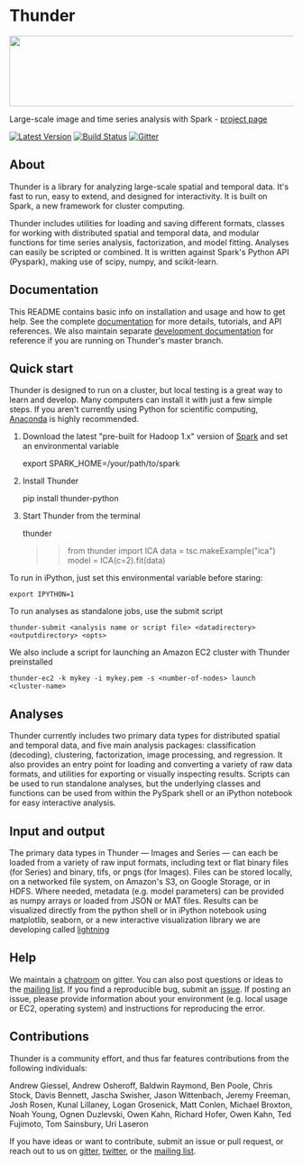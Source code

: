 
Thunder
=======

<div class="row">
  <a href="http://thunder-project.org">
      <img src="http://thunder-project.org/thunder/docs/_static/thumbnail_row.png" width="800px" height="125px">
  </a>
</div>

Large-scale image and time series analysis with Spark - [project page](http://thunder-project.org)

[![Latest Version](https://img.shields.io/pypi/v/thunder-python.svg)](https://pypi.python.org/pypi/thunder-python)
[![Build Status](https://img.shields.io/travis/thunder-project/thunder/master.svg)](https://travis-ci.org/thunder-project/thunder) 
[![Gitter](https://badges.gitter.im/Join%20Chat.svg)](https://gitter.im/thunder-project/thunder?utm_source=badge&utm_medium=badge&utm_campaign=pr-badge&utm_content=badge)

About
-----

Thunder is a library for analyzing large-scale spatial and temporal data. It's fast to run, easy to extend, and designed for interactivity. It is built on Spark, a new framework for cluster computing.

Thunder includes utilities for loading and saving different formats, classes for working with distributed spatial and temporal data, and modular functions for time series analysis, factorization, and model fitting. Analyses can easily be scripted or combined. It is written against Spark's Python API (Pyspark), making use of scipy, numpy, and scikit-learn.

Documentation
-------------

This README contains basic info on installation and usage and how to get help. See the complete [documentation](http://thunder-project.org/thunder/docs) for more details, tutorials, and API references. We also maintain  separate [development documentation](http://thunder-project.org/thunder/docs-dev) for reference if you are running on Thunder's master branch. 

Quick start
-----------

Thunder is designed to run on a cluster, but local testing is a great way to learn and develop. Many computers can install it with just a few simple steps. If you aren't currently using Python for scientific computing, [Anaconda](https://store.continuum.io/cshop/anaconda/) is highly recommended.

1) Download the latest "pre-built for Hadoop 1.x" version of [Spark](http://spark.apache.org/downloads.html) and set an environmental variable

	export SPARK_HOME=/your/path/to/spark

2) Install Thunder

	pip install thunder-python

3) Start Thunder from the terminal

	thunder
	>> from thunder import ICA
	>> data = tsc.makeExample("ica")
	>> model = ICA(c=2).fit(data)

To run in iPython, just set this environmental variable before staring:

	export IPYTHON=1

To run analyses as standalone jobs, use the submit script

	thunder-submit <analysis name or script file> <datadirectory> <outputdirectory> <opts>

We also include a script for launching an Amazon EC2 cluster with Thunder preinstalled

	thunder-ec2 -k mykey -i mykey.pem -s <number-of-nodes> launch <cluster-name>


Analyses
--------

Thunder currently includes two primary data types for distributed spatial and temporal data, and five main analysis packages: classification (decoding), clustering, factorization, image processing, and regression. It also provides an entry point for loading and converting a variety of raw data formats, and utilities for exporting or visually inspecting results. Scripts can be used to run standalone analyses, but the underlying classes and functions can be used from within the PySpark shell or an iPython notebook for easy interactive analysis.

Input and output
----------------

The primary data types in Thunder — Images and Series — can each be loaded from a variety of raw input formats, including text or flat binary files (for Series) and binary, tifs, or pngs (for Images). Files can be stored locally, on a networked file system, on Amazon's S3, on Google Storage, or in HDFS. Where needed, metadata (e.g. model parameters) can be provided as numpy arrays or loaded from JSON or MAT files. Results can be visualized directly from the python shell or in iPython notebook using matplotlib, seaborn, or a new interactive visualization library we are developing called [lightning](http://lightning-viz.org)

Help
------------
We maintain a [chatroom](https://gitter.im/thunder-project/thunder?utm_source=badge&utm_medium=badge&utm_campaign=pr-badge&utm_content=badge) on gitter. You can also post questions or ideas to the [mailing list](https://groups.google.com/forum/?hl=en#!forum/thunder-user). If you find a reproducible bug, submit an [issue](https://github.com/thunder-project/thunder/issues). If posting an issue, please provide information about your environment (e.g. local usage or EC2, operating system) and instructions for reproducing the error.


Contributions
-------------
Thunder is a community effort, and thus far features contributions from the following individuals:

Andrew Giessel, Andrew Osheroff, Baldwin Raymond, Ben Poole, Chris Stock, Davis Bennett, Jascha Swisher, Jason Wittenbach, Jeremy Freeman, Josh Rosen, Kunal Lillaney, Logan Grosenick, Matt Conlen, Michael Broxton, Noah Young, Ognen Duzlevski, Owen Kahn, Richard Hofer, Owen Kahn, Ted Fujimoto, Tom Sainsbury, Uri Laseron

If you have ideas or want to contribute, submit an issue or pull request, or reach out to us on [gitter](https://gitter.im/thunder-project/thunder), [twitter](https://twitter.com/thefreemanlab), or the [mailing list](https://groups.google.com/forum/?hl=en#!forum/thunder-user).

